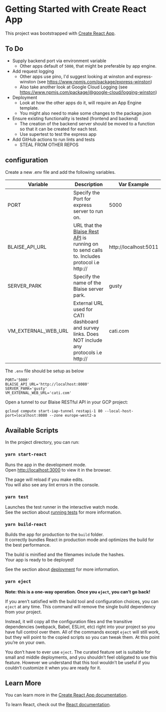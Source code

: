 # Getting Started with Create React App

This project was bootstrapped with [Create React App](https://github.com/facebook/create-react-app).

## To Do
- Supply backend port via environment variable
  - Other apps default of `5000`, that might be preferable by app engine.
- Add request logging
  - Other apps use pino, I'd suggest looking at winston and express-winston (see https://www.npmjs.com/package/express-winston)
  - Also take another look at Google Cloud Logging (see https://www.npmjs.com/package/@google-cloud/logging-winston)
- Deployment
  - Look at how the other apps do it, will require an App Engine template.
  - You might also need to make some changes to the package.json
- Ensure existing functionality is tested (frontend and backend)
  - The creation of the backend server should be moved to a function so that it can be created for each test.
  - Use supertest to test the express app
- Add GitHub actions to run lints and tests
  - STEAL FROM OTHER REPOS


## configuration
Create a new .env file and add the following variables.

| Variable               | Description                                                                                                             | Var Example          |
|------------------------|-----------------------------------------------------------------------------------------------------------------------------------------------------------------------------------------------------------------------------------------------------------------------------------|----------------------|
| PORT                   | Specify the Port for express server to run on. | 5000                 |
| BLAISE_API_URL         | URL that the [Blaise Rest API](https://github.com/ONSdigital/blaise-api-rest) is running on to send calls to. Includes protocol i.e http:// | http://localhost:5011
| SERVER_PARK                   | Specify the name of the Blaise server park. | gusty                  |
| VM_EXTERNAL_WEB_URL                   | External URL used for CATI dashboard and survey links. Does NOT include any protocols i.e http:// | cati.com                 |                                                                                                  

The `.env` file should be setup as below

```.env
PORT='5000'
BLAISE_API_URL='http://localhost:8080'
SERVER_PARK='gusty'
VM_EXTERNAL_WEB_URL='cati.com'
```

Open a tunnel to our Blaise RESTful API in your GCP project:
```shell
gcloud compute start-iap-tunnel restapi-1 80 --local-host-port=localhost:8080 --zone europe-west2-a
```

## Available Scripts

In the project directory, you can run:

### `yarn start-react`

Runs the app in the development mode.\
Open [http://localhost:3000](http://localhost:3000) to view it in the browser.

The page will reload if you make edits.\
You will also see any lint errors in the console.

### `yarn test`

Launches the test runner in the interactive watch mode.\
See the section about [running tests](https://facebook.github.io/create-react-app/docs/running-tests) for more information.

### `yarn build-react`

Builds the app for production to the `build` folder.\
It correctly bundles React in production mode and optimizes the build for the best performance.

The build is minified and the filenames include the hashes.\
Your app is ready to be deployed!

See the section about [deployment](https://facebook.github.io/create-react-app/docs/deployment) for more information.

### `yarn eject`

**Note: this is a one-way operation. Once you `eject`, you can’t go back!**

If you aren’t satisfied with the build tool and configuration choices, you can `eject` at any time. This command will remove the single build dependency from your project.

Instead, it will copy all the configuration files and the transitive dependencies (webpack, Babel, ESLint, etc) right into your project so you have full control over them. All of the commands except `eject` will still work, but they will point to the copied scripts so you can tweak them. At this point you’re on your own.

You don’t have to ever use `eject`. The curated feature set is suitable for small and middle deployments, and you shouldn’t feel obligated to use this feature. However we understand that this tool wouldn’t be useful if you couldn’t customize it when you are ready for it.

## Learn More

You can learn more in the [Create React App documentation](https://facebook.github.io/create-react-app/docs/getting-started).

To learn React, check out the [React documentation](https://reactjs.org/).

